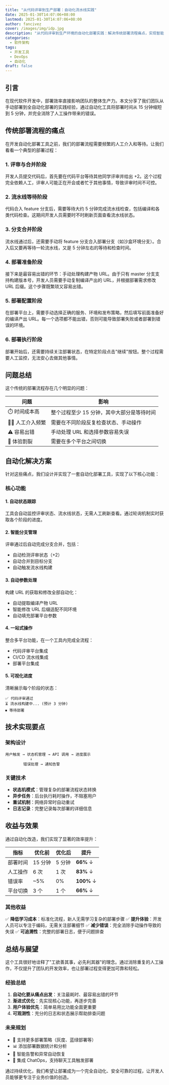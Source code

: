 ```yaml
---
title: "从代码评审到生产部署：自动化流水线实践"
date: 2025-01-30T14:07:06+08:00
lastmod: 2025-01-30T14:07:06+08:00
author: fancivez
cover: /images/img/idp.jpg
description: "从代码评审到生产环境的自动化部署实践：解决传统部署流程痛点，实现智能化的一站式部署工具，提升开发效率。"
categories:
  - 软件架构
tags:
  - 开发工具
  - DevOps
  - 自动化
draft: false
---
```


## 引言

在现代软件开发中，部署效率直接影响团队的整体生产力。本文分享了我们团队从手动部署到全自动化部署的实践经验，通过自动化工具将部署时间从 15 分钟缩短到 5 分钟，并完全消除了人工操作带来的错误。

<!--more-->

## 传统部署流程的痛点

在开发自动化部署工具之前，我们的部署流程需要频繁的人工介入和等待。让我们看看一个典型的部署过程：

### 1. 评审与合并阶段
开发人员提交代码后，首先要在代码平台等待其他同学评审并给出 +2。这个过程完全依赖人工，评审人可能正在开会或者忙于其他事情，导致评审时间不可控。

### 2. 流水线等待阶段
代码合入 feature 分支后，需要等待大约 5 分钟完成流水线检查，包括编译和各类代码检查。这期间开发人员需要时不时刷新页面查看流水线状态。

### 3. 分支合并阶段
流水线通过后，还需要手动将 feature 分支合入部署分支（如沙盒环境分支）。合入后又要再等待一轮流水线，又是 5 分钟左右的等待和检查时间。

### 4. 部署准备阶段
接下来是最容易出错的环节：手动处理构建产物 URL。由于只有 master 分支支持构建版本号，开发人员需要手动复制编译产出的 URL，并根据部署需求修改 URL 后缀。这个步骤既繁琐又容易出错。

### 5. 部署配置阶段
在部署平台上，需要手动选择正确的服务、环境和发布策略，然后填写前面准备好的编译产出 URL。每一个选项都不能出错，否则可能导致部署失败或者部署到错误的环境。

### 6. 部署执行阶段
部署开始后，还需要持续关注部署状态，在特定阶段点击"继续"按钮。整个过程需要人工监控，无法安心去做其他事情。

## 问题总结

这个传统的部署流程存在几个明显的问题：

| 问题 | 影响 |
|------|------|
| ⏱️ 时间成本高 | 整个过程至少 15 分钟，其中大部分是等待时间 |
| 👨‍💻 人工介入频繁 | 需要在不同阶段反复检查状态、手动操作 |
| ⚠️ 容易出错 | 手动处理 URL 和选择参数容易失误 |
| 🔀 体验割裂 | 需要在多个平台之间切换 |

## 自动化解决方案

针对这些痛点，我们设计并实现了一套自动化部署工具，实现了以下核心功能：

### 核心功能

#### 1. 自动状态跟踪
工具会自动监控评审状态、流水线状态，无需人工刷新查看。通过轮询机制实时获取各个阶段的进度。

#### 2. 智能分支管理
评审通过后自动完成分支合并，包括：
- 自动检测评审状态（+2）
- 自动合并到目标分支
- 自动触发流水线构建

#### 3. 自动参数处理
构建 URL 的获取和修改全部自动化：
- 自动提取编译产物 URL
- 智能修改 URL 后缀适配不同环境
- 自动填充部署平台参数

#### 4. 一站式操作
整合多平台功能，在一个工具内完成全流程：
- 代码评审平台集成
- CI/CD 流水线集成
- 部署平台集成

#### 5. 可视化进度
清晰展示每个阶段的状态：
```
✅ 代码评审通过
⏳ 流水线构建中... (预计 3 分钟)
⏹ 等待部署
```

## 技术实现要点

### 架构设计
```
用户触发 → 状态机管理 → API 调用 → 进度展示
           ↓
        错误处理 → 通知告警
```

### 关键技术
- **状态机模式**：管理复杂的部署流程状态转换
- **异步任务**：后台执行耗时操作，不阻塞用户
- **重试机制**：网络异常时自动重试
- **日志记录**：完整记录每次部署的详细信息

## 收益与效果

通过自动化改造，我们实现了显著的效率提升：

| 指标 | 优化前 | 优化后 | 提升 |
|------|--------|--------|------|
| 部署时间 | 15 分钟 | 5 分钟 | **66%** ↓ |
| 人工操作 | 6 次 | 1 次 | **83%** ↓ |
| 错误率 | ~5% | 0% | **100%** ↓ |
| 平台切换 | 3 个 | 1 个 | **66%** ↓ |

### 其他收益

✅ **降低学习成本**：标准化流程，新人无需学习复杂的部署步骤
✅ **提升体验**：开发人员可以专注于编码，无需关注部署细节
✅ **减少错误**：完全消除手动操作导致的失误
✅ **可追溯性**：完整的部署日志，便于问题排查

## 总结与展望

这个工具很好地诠释了"工欲善其事，必先利其器"的理念。通过消除重复的人工操作，不仅提升了团队的开发效率，也让部署过程变得更加可靠和轻松。

### 经验总结

1. **自动化要从痛点出发**：关注最耗时、最容易出错的环节
2. **渐进式优化**：先实现核心功能，再逐步完善
3. **用户体验优先**：简单易用比功能全面更重要
4. **可观测性**：充分的日志和状态展示帮助排查问题

### 未来规划

- 🔄 支持更多部署策略（灰度、蓝绿部署等）
- 📊 添加部署数据统计和分析
- 🔔 智能告警和异常自动恢复
- 🤖 集成 ChatOps，支持聊天工具触发部署

通过持续优化，我们希望让部署成为一个完全自动化、安全可靠的过程，让开发人员能够更专注于业务价值的创造。
